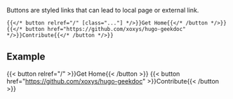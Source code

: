 Buttons are styled links that can lead to local page or external link.

```tpl
{{</* button relref="/" [class="..."] */>}}Get Home{{</* /button */>}}
{{</* button href="https://github.com/xoxys/hugo-geekdoc" */>}}Contribute{{</* /button */>}}
```

## Example

<!-- spellchecker-disable -->

{{< button relref="/" >}}Get Home{{< /button >}}
{{< button href="https://github.com/xoxys/hugo-geekdoc" >}}Contribute{{< /button >}}

<!-- spellchecker-enable -->
